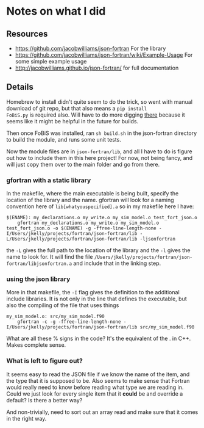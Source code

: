 # Notes on what I did

## Resources
- https://github.com/jacobwilliams/json-fortran For the library
- https://github.com/jacobwilliams/json-fortran/wiki/Example-Usage  For some simple example usage
- http://jacobwilliams.github.io/json-fortran/ for full documentation

## Details

Homebrew to install didn't quite seem to do the trick, so went with manual download of git repo, but that also means a <code>pip install FoBiS.py</code> is required also. Will have to do more digging [there](https://github.com/szaghi/FoBiS) because it seems like it might be helpful in the future for builds.

Then once FoBiS was installed, ran <code>sh build.sh</code> in the json-fortran directory to build the module, and runs some unit tests.

Now the module files are in <code>json-fortran/lib</code>, and all I have to do is figure out how to include them in this here project! For now, not being fancy, and will just copy them over to the main folder and go from there.

### gfortran with a static library

In the makefile, where the main executable is being built, specify the location of the library and the name. gfortran will look for a naming convention here of <code>lib[whatyouspecified].a</code> so in my makefile here I have:

```
$(ENAME): my_declarations.o my_write.o my_sim_model.o test_fort_json.o
	gfortran my_declarations.o my_write.o my_sim_model.o test_fort_json.o -o $(ENAME) -g -ffree-line-length-none -I/Users/jkelly/projects/fortran/json-fortran/lib -L/Users/jkelly/projects/fortran/json-fortran/lib -ljsonfortran
```

the <code>-L</code> gives the full path to the location of the library and the <code>-l</code> gives the name to look for. It will find the file <code>/Users/jkelly/projects/fortran/json-fortran/libjsonfortran.a</code> and include that in the linking step.


### using the json library

More in that makefile, the <code>-I</code> flag gives the definition to the additional include libraries. It is not only in the line that defines the executable, but also the compiling of the file that uses things

```
my_sim_model.o: src/my_sim_model.f90
	gfortran -c -g -ffree-line-length-none -I/Users/jkelly/projects/fortran/json-fortran/lib src/my_sim_model.f90
```

What are all these % signs in the code? It's the equivalent of the . in C++. Makes complete sense.

### What is left to figure out?

It seems easy to read the JSON file if we know the name of the item, and the type that it is supposed to be. Also seems to make sense that Fortran would really need to know before reading what type we are reading in. Could we just look for every single item that it **could** be and override a default? Is there a better way?

And non-trivially, need to sort out an array read and make sure that it comes in the right way.
